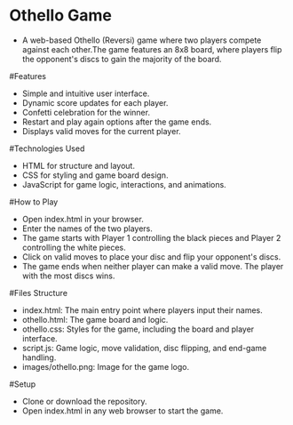 # Othello Game 
 - A web-based Othello (Reversi) game where two players compete against each other.The game features an 8x8 board, where players flip the opponent's discs to gain the majority of the board.

#Features
 - Simple and intuitive user interface.
 - Dynamic score updates for each player.
 - Confetti celebration for the winner.
 - Restart and play again options after the game ends.
 - Displays valid moves for the current player.

#Technologies Used
 - HTML for structure and layout.
 - CSS for styling and game board design.
 - JavaScript for game logic, interactions, and animations.

#How to Play 
- Open index.html in your browser.
- Enter the names of the two players.
- The game starts with Player 1 controlling the black pieces and Player 2 controlling the white pieces.
- Click on valid moves to place your disc and flip your opponent's discs.
- The game ends when neither player can make a valid move. The player with the most discs wins.

#Files Structure
 - index.html: The main entry point where players input their names.
 - othello.html: The game board and logic.
 - othello.css: Styles for the game, including the board and player interface.
 - script.js: Game logic, move validation, disc flipping, and end-game handling.
 - images/othello.png: Image for the game logo.

#Setup 
 - Clone or download the repository.
 - Open index.html in any web browser to start the game.
